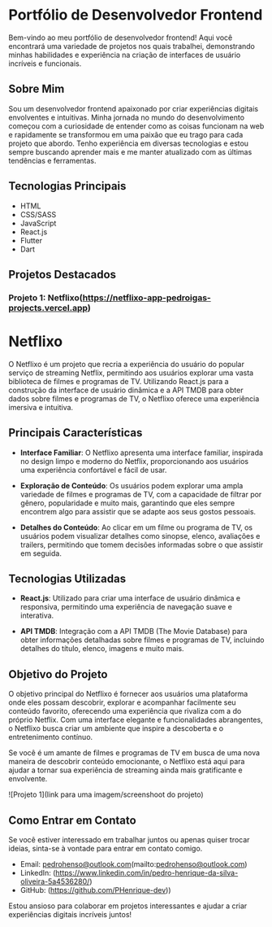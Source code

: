 # Portfólio de Desenvolvedor Frontend

Bem-vindo ao meu portfólio de desenvolvedor frontend! Aqui você encontrará uma variedade de projetos nos quais trabalhei, demonstrando minhas habilidades e experiência na criação de interfaces de usuário incríveis e funcionais.

## Sobre Mim

Sou um desenvolvedor frontend apaixonado por criar experiências digitais envolventes e intuitivas. Minha jornada no mundo do desenvolvimento começou com a curiosidade de entender como as coisas funcionam na web e rapidamente se transformou em uma paixão que eu trago para cada projeto que abordo. Tenho experiência em diversas tecnologias e estou sempre buscando aprender mais e me manter atualizado com as últimas tendências e ferramentas.

## Tecnologias Principais

- HTML
- CSS/SASS
- JavaScript
- React.js
- Flutter
- Dart

## Projetos Destacados

### Projeto 1: Netflixo(https://netflixo-app-pedroigas-projects.vercel.app)
# Netflixo

O Netflixo é um projeto que recria a experiência do usuário do popular serviço de streaming Netflix, permitindo aos usuários explorar uma vasta biblioteca de filmes e programas de TV. Utilizando React.js para a construção da interface de usuário dinâmica e a API TMDB para obter dados sobre filmes e programas de TV, o Netflixo oferece uma experiência imersiva e intuitiva.

## Principais Características

- **Interface Familiar**: O Netflixo apresenta uma interface familiar, inspirada no design limpo e moderno do Netflix, proporcionando aos usuários uma experiência confortável e fácil de usar.

- **Exploração de Conteúdo**: Os usuários podem explorar uma ampla variedade de filmes e programas de TV, com a capacidade de filtrar por gênero, popularidade e muito mais, garantindo que eles sempre encontrem algo para assistir que se adapte aos seus gostos pessoais.

- **Detalhes do Conteúdo**: Ao clicar em um filme ou programa de TV, os usuários podem visualizar detalhes como sinopse, elenco, avaliações e trailers, permitindo que tomem decisões informadas sobre o que assistir em seguida.

## Tecnologias Utilizadas

- **React.js**: Utilizado para criar uma interface de usuário dinâmica e responsiva, permitindo uma experiência de navegação suave e interativa.

- **API TMDB**: Integração com a API TMDB (The Movie Database) para obter informações detalhadas sobre filmes e programas de TV, incluindo detalhes do título, elenco, imagens e muito mais.

## Objetivo do Projeto

O objetivo principal do Netflixo é fornecer aos usuários uma plataforma onde eles possam descobrir, explorar e acompanhar facilmente seu conteúdo favorito, oferecendo uma experiência que rivaliza com a do próprio Netflix. Com uma interface elegante e funcionalidades abrangentes, o Netflixo busca criar um ambiente que inspire a descoberta e o entretenimento contínuo.

Se você é um amante de filmes e programas de TV em busca de uma nova maneira de descobrir conteúdo emocionante, o Netflixo está aqui para ajudar a tornar sua experiência de streaming ainda mais gratificante e envolvente.

![Projeto 1](link para uma imagem/screenshoot do projeto)


## Como Entrar em Contato

Se você estiver interessado em trabalhar juntos ou apenas quiser trocar ideias, sinta-se à vontade para entrar em contato comigo.

- Email: pedrohenso@outlook.com(mailto:pedrohenso@outlook.com)
- LinkedIn: (https://www.linkedin.com/in/pedro-henrique-da-silva-oliveira-5a4536280/)
- GitHub: (https://github.com/PHenrique-dev))

Estou ansioso para colaborar em projetos interessantes e ajudar a criar experiências digitais incríveis juntos!
